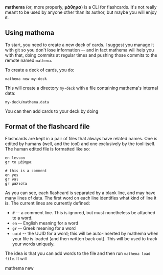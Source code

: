 **mathema** (or, more properly, **μάθημα**) is a CLI for flashcards.
It's not really meant to be used by anyone other than its author, but
maybe you will enjoy it.

## Using mathema

To start, you need to create a new deck of cards. I suggest you manage
it with git so you don't lose information -- and in fact mathema will
help you with that, doing commits at regular times and pushing those
commits to the remote named `mathema`.

To create a deck of cards, you do:

```
mathema new my-deck
```

This will create a directory `my-deck` with a file containing
mathema's internal data:

```
my-deck/mathema.data
```

You can then add cards to your deck by doing

## Format of the flashcard file

Flashcards are kept in a pair of files that always have related names.
One is edited by humans (well, and the tool) and one exclusively by
the tool itself. The human edited file is formatted like so:

```
en lesson
gr το μάθημα

# this is a comment
en yes
gr ναι
gr μάλιστα
```

As you can see, each flashcard is separated by a blank line, and may have
many lines of data. The first word on each line identifies what kind of line
it is. The current lines are currently defined:

- `#` -- a comment line. This is ignored, but must nonetheless be attached to a word.
- `en` -- English meaning for a word
- `gr` -- Greek meaning for a word
- `uuid` -- the UUID for a word; this will be auto-inserted by mathema
  when your file is loaded (and then written back out). This will be used to
  track your words uniquely.

The idea is that you can add words to the file and then run `mathema load file`.
It will 
  
  
mathema new 
